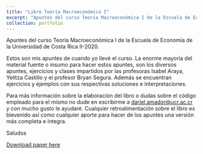```yaml
---
title: "Libro Teoría Macroeconómica I"
excerpt: "Apuntes del curso Teoría Macroeconómica I de la Escuela de Economía de la Universidad de Costa Rica II-2020.  <br/><img src='/images/portada macro1.png'>"
collection: portfolio
---
```


Apuntes del curso Teoría Macroeconómica I de la Escuela de Economía de la Universidad de Costa Rica II-2020. 

Estos son mis apuntes de cuando yo llevé el curso. La enorme mayoría del material fuente o insumo para hacer estos apuntes, son los diversos apuntes, ejercicios y clases impartidos por las profesoras Isabel Araya, Yelitza Castillo y el profesor Bryan Segura. Además se encuentran ejercicios y ejemplos con sus respectivas soluciones e interpretaciones.

Para más información sobre la elaboración del libro o dudas sobre el código empleado para el mismo no dude en escribirme a dariel.amador@ucr.ac.cr y con mucho gusto le ayudaré. Cualquier retroalimentación sobre el libro es bievenido así como cualquier aporte para hacer de los apuntes una versión más completa e íntegra.


Saludos

[Download paper here](https://github.com/darielamador/darielamador.github.io/blob/master/files/libro_macro_I%20(1).pdf)
